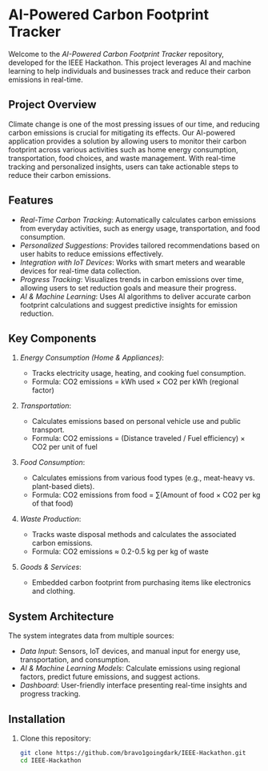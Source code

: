# AI-Powered Carbon Footprint Tracker

Welcome to the *AI-Powered Carbon Footprint Tracker* repository, developed for the IEEE Hackathon. This project leverages AI and machine learning to help individuals and businesses track and reduce their carbon emissions in real-time.

## Project Overview

Climate change is one of the most pressing issues of our time, and reducing carbon emissions is crucial for mitigating its effects. Our AI-powered application provides a solution by allowing users to monitor their carbon footprint across various activities such as home energy consumption, transportation, food choices, and waste management. With real-time tracking and personalized insights, users can take actionable steps to reduce their carbon emissions.

## Features

- *Real-Time Carbon Tracking*: Automatically calculates carbon emissions from everyday activities, such as energy usage, transportation, and food consumption.
- *Personalized Suggestions*: Provides tailored recommendations based on user habits to reduce emissions effectively.
- *Integration with IoT Devices*: Works with smart meters and wearable devices for real-time data collection.
- *Progress Tracking*: Visualizes trends in carbon emissions over time, allowing users to set reduction goals and measure their progress.
- *AI & Machine Learning*: Uses AI algorithms to deliver accurate carbon footprint calculations and suggest predictive insights for emission reduction.

## Key Components

1. *Energy Consumption (Home & Appliances)*:
   - Tracks electricity usage, heating, and cooking fuel consumption.
   - Formula: CO2 emissions = kWh used × CO2 per kWh (regional factor)

2. *Transportation*:
   - Calculates emissions based on personal vehicle use and public transport.
   - Formula: CO2 emissions = (Distance traveled / Fuel efficiency) × CO2 per unit of fuel

3. *Food Consumption*:
   - Calculates emissions from various food types (e.g., meat-heavy vs. plant-based diets).
   - Formula: CO2 emissions from food = ∑(Amount of food × CO2 per kg of that food)

4. *Waste Production*:
   - Tracks waste disposal methods and calculates the associated carbon emissions.
   - Formula: CO2 emissions ≈ 0.2-0.5 kg per kg of waste

5. *Goods & Services*:
   - Embedded carbon footprint from purchasing items like electronics and clothing.

## System Architecture

The system integrates data from multiple sources:
- *Data Input*: Sensors, IoT devices, and manual input for energy use, transportation, and consumption.
- *AI & Machine Learning Models*: Calculate emissions using regional factors, predict future emissions, and suggest actions.
- *Dashboard*: User-friendly interface presenting real-time insights and progress tracking.

## Installation

1. Clone this repository:
   ```bash
   git clone https://github.com/bravo1goingdark/IEEE-Hackathon.git
   cd IEEE-Hackathon